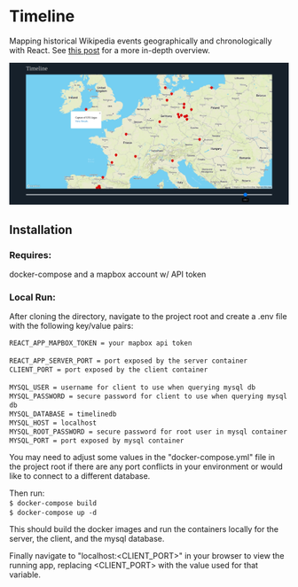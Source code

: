 # Timeline

Mapping historical Wikipedia events geographically and chronologically with React. See <a href="https://medium.com/@rdcolema7/creating-interactive-historical-maps-with-react-mapbox-and-wikipedia-26be1726a3a7">this post<a/> for a more in-depth overview. 

<img src="https://github.com/rdcolema/timeline/blob/master/assets/sample.jpg" />

## Installation

### Requires:
docker-compose and a mapbox account w/ API token

### Local Run:
After cloning the directory, navigate to the project root and create a .env file with the following key/value pairs:

```
REACT_APP_MAPBOX_TOKEN = your mapbox api token

REACT_APP_SERVER_PORT = port exposed by the server container
CLIENT_PORT = port exposed by the client container

MYSQL_USER = username for client to use when querying mysql db
MYSQL_PASSWORD = secure password for client to use when querying mysql db
MYSQL_DATABASE = timelinedb
MYSQL_HOST = localhost
MYSQL_ROOT_PASSWORD = secure password for root user in mysql container
MYSQL_PORT = port exposed by mysql container
```

You may need to adjust some values in the "docker-compose.yml" file in the project root if there are any port conflicts in your environment or would like to connect to a different database.

Then run: </br>
`$ docker-compose build` </br>
`$ docker-compose up -d`

This should build the docker images and run the containers locally for the server, the client, and the mysql database.

Finally navigate to "localhost:<CLIENT_PORT>" in your browser to view the running app, replacing <CLIENT_PORT> with the value used for that variable.
